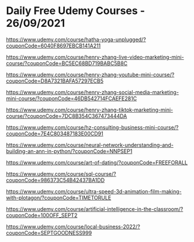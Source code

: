 # Daily Free Udemy Courses - 26/09/2021

https://www.udemy.com/course/hatha-yoga-unplugged/?couponCode=6040F8697EBCB141A211
https://www.udemy.com/course/henry-zhang-live-video-marketing-mini-course/?couponCode=BC5EC68BD719BABC5B8C
https://www.udemy.com/course/henry-zhang-youtube-mini-course/?couponCode=D8A7321BAFA57297ECB5
https://www.udemy.com/course/henry-zhang-social-media-marketing-mini-course/?couponCode=46DB542714FCAEFE281C
https://www.udemy.com/course/henry-zhang-tiktok-marketing-mini-course/?couponCode=7DC8B354C367473444DA
https://www.udemy.com/course/hz-consulting-business-mini-course/?couponCode=7E4C803487183E00CD91
https://www.udemy.com/course/neural-network-understanding-and-building-an-ann-in-python/?couponCode=NNPSEP1
https://www.udemy.com/course/art-of-dating/?couponCode=FREEFORALL
https://www.udemy.com/course/sql-course/?couponCode=986373C54B42437BA1DD
https://www.udemy.com/course/ultra-speed-3d-animation-film-making-with-plotagon/?couponCode=TIMETORULE
https://www.udemy.com/course/artificial-intelligence-in-the-classroom/?couponCode=100OFF_SEPT2
https://www.udemy.com/course/local-business-2022/?couponCode=SEPTGOODNESS999
